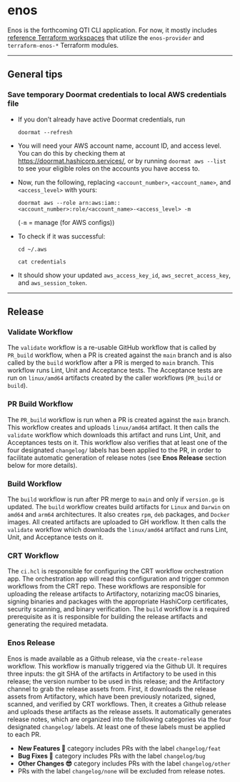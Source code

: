 # enos

Enos is the forthcoming QTI CLI application. For now, it mostly includes [reference
Terraform workspaces](/workspaces/enos-modules-dev) that utilize the `enos-provider`
and `terraform-enos-*` Terraform modules.

***

## General tips

### Save temporary Doormat credentials to local AWS credentials file

- If you don’t already have active Doormat credentials, run

    `doormat --refresh`
- You will need your AWS account name, account ID, and access level. You can do this by checking them at https://doormat.hashicorp.services/, or by running `doormat aws --list` to see your eligible roles on the accounts you have access to.

- Now, run the following, replacing `<account_number>`, `<account_name>`, and `<access_level>` with yours:
 
    `doormat aws --role arn:aws:iam::<account_number>:role/<account_name>-<access_level> -m`

    (`-m` = manage (for AWS configs))

- To check if it was successful:

    `cd ~/.aws`
    
    `cat credentials`

- It should show your updated `aws_access_key_id`, `aws_secret_access_key`, and `aws_session_token`.

***

## Release

### Validate Workflow

The `validate` workflow is a re-usable GitHub workflow that is called by `PR_build` workflow, when a PR is created against the `main` branch and is also called by the `build` workflow after a PR is merged to `main` branch. This workflow runs Lint, Unit and Acceptance tests. The Acceptance tests are run on `linux/amd64` artifacts created by the caller workflows (`PR_build` or `build`).

### PR Build Workflow

The `PR_build` workflow is run when a PR is created against the `main` branch.  This workflow creates and uploads `linux/amd64` artifact. It then calls the `validate` workflow which downloads this artifact and runs Lint, Unit, and Acceptances tests on it. This workflow also verifies that at least one of the four designated `changelog/` labels has been applied to the PR, in order to facilitate automatic generation of release notes (see **Enos Release** section below for more details).

### Build Workflow
The `build` workflow is run after PR merge to `main` and only if `version.go` is updated. The `build` workflow creates build artifacts for `Linux` and `Darwin` on `amd64` and `arm64` architectures. It also creates `rpm`, `deb` packages, and `Docker` images. All created artifacts are uploaded to GH workflow. It then calls the `validate` workflow which downloads the `linux/amd64` artifact and runs Lint, Unit, and Acceptance tests on it.

### CRT Workflow
The `ci.hcl` is responsible for configuring the CRT workflow orchestration app. The orchestration app will read this configuration and trigger common workflows from the CRT repo. These workflows are responsible for uploading the release artifacts to Artifactory, notarizing macOS binaries, signing binaries and packages with the appropriate HashiCorp certificates, security scanning, and binary verification. The `build` workflow is a required prerequisite as it is responsible for building the release artifacts and generating the required metadata.

### Enos Release
Enos is made available as a Github release, via the `create-release` workflow. This workflow is manually triggered via the Github UI. It requires three inputs: the git SHA of the artifacts in Artifactory to be used in this release; the version number to be used in this release; and the Artifactory channel to grab the release assets from. First, it downloads the release assets from Artifactory, which have been previously notarized, signed, scanned, and verified by CRT workflows. Then, it creates a Github release and uploads these artifacts as the release assets. It automatically generates release notes, which are organized into the following categories via the four designated `changelog/` labels. At least one of these labels must be applied to each PR.
- **New Features 🎉** category includes PRs with the label `changelog/feat`
- **Bug Fixes 🐛** category includes PRs with the label `changelog/bug`
- **Other Changes 😎** category includes PRs with the label `changelog/other`
- PRs with the label `changelog/none` will be excluded from release notes.
